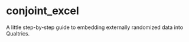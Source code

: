 # conjoint_excel
A little step-by-step guide to embedding externally randomized data into Qualtrics. 
